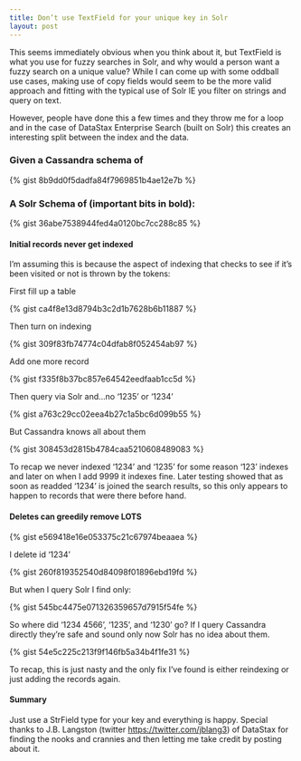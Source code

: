```yaml
---
title: Don’t use TextField for your unique key in Solr
layout: post
---
```

<div>
  <p id="651b">
    This seems immediately obvious when you think about it, but TextField is what you use for fuzzy searches in Solr, and why would a person want a fuzzy search on a unique value? While I can come up with some oddball use cases, making use of copy fields would seem to be the more valid approach and fitting with the typical use of Solr IE you filter on strings and query on text.
  </p>
  
  <p id="11fe">
    However, people have done this a few times and they throw me for a loop and in the case of DataStax Enterprise Search (built on Solr) this creates an interesting split between the index and the data.
  </p>
  
  <h3 id="c21b">
    Given a Cassandra schema of
  </h3>
  
  <p>
    {% gist 8b9dd0f5dadfa84f7969851b4ae12e7b %}
  </p>
  
  <h3 id="367e">
    A Solr Schema of (important bits in bold):
  </h3>
  
  <p>
    {% gist 36abe7538944fed4a0120bc7cc288c85 %}
  </p>
  
  <h4 id="4d8e">
    Initial records never get indexed
  </h4>
  
  <p id="615f">
    I’m assuming this is because the aspect of indexing that checks to see if it’s been visited or not is thrown by the tokens:
  </p>
  
  <p id="7f81">
    First fill up a table
  </p>
  
  <p>
    {% gist ca4f8e13d8794b3c2d1b7628b6b11887 %}
  </p>
  
  <p id="6da8">
    Then turn on indexing
  </p>
  
  <p>
    {% gist 309f83fb74774c04dfab8f052454ab97 %}
  </p>
  
  <p id="a64a">
    Add one more record
  </p>
  
  <p>
    {% gist f335f8b37bc857e64542eedfaab1cc5d %}
  </p>
  
  <p id="045f">
    Then query via Solr and…no ‘1235’ or ‘1234’
  </p>
  
  <p>
    {% gist a763c29cc02eea4b27c1a5bc6d099b55 %}
  </p>
  
  <p id="2ad2">
    But Cassandra knows all about them
  </p>
  
  <p>
    {% gist 308453d2815b4784caa5210608489083 %}
  </p>
  
  <p id="fa2d">
    To recap we never indexed ‘1234’ and ‘1235’ for some reason ‘123’ indexes and later on when I add 9999 it indexes fine. Later testing showed that as soon as readded ‘1234’ is joined the search results, so this only appears to happen to records that were there before hand.
  </p>
  
  <h4 id="5cae">
    Deletes can greedily remove LOTS
  </h4>
  
  <p>
    {% gist e569418e16e053375c21c67974beaaea %}
  </p>
  
  <p id="5b46">
    I delete id ‘1234’
  </p>
  
  <p>
    {% gist 260f819352540d84098f01896ebd19fd %}
  </p>
  
  <p id="b294">
    But when I query Solr I find only:
  </p>
  
  <p>
    {% gist 545bc4475e071326359657d7915f54fe %}
  </p>
  
  <p id="1cad">
    So where did ‘1234 4566’, ‘1235’, and ‘1230’ go? If I query Cassandra directly they’re safe and sound only now Solr has no idea about them.
  </p>
  
  <p>
    {% gist 54e5c225c213f9f146fb5a34b4f1fe31 %}
  </p>
  
  <p id="20ca">
    To recap, this is just nasty and the only fix I’ve found is either reindexing or just adding the records again.
  </p>
  
  <h4 id="96f5">
    Summary
  </h4>
  
  <p id="a8c0">
    Just use a StrField type for your key and everything is happy. Special thanks to J.B. Langston (twitter <a href="https://twitter.com/jblang3" rel="nofollow" data-href="https://twitter.com/jblang3">https://twitter.com/jblang3</a>) of DataStax for finding the nooks and crannies and then letting me take credit by posting about it.
  </p>
</div>

<div>
</div>
